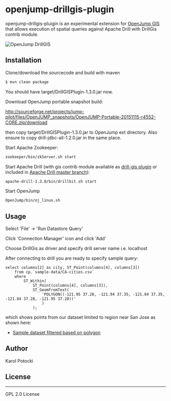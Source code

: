 # openjump-drillgis-plugin

openjump-drillgis-pluigin is an experimental extension for [OpenJump GIS] that allows execution of spatial queries against Apache Drill with DrillGis contrib module.

![OpenJump DrillGIS](https://pbs.twimg.com/media/CRGThq8UwAAuAWz.png:large)

## Installation
Clone/download the sourcecode and build with maven
```sh
$ mvn clean package
```
You should have target/DrillGISPlugin-1.3.0.jar now.

Download OpenJump portable snapshot build:

http://sourceforge.net/projects/jump-pilot/files/OpenJUMP_snapshots/OpenJUMP-Portable-20151115-r4552-CORE.zip/download

then copy target/DrillGISPlugin-1.3.0.jar to OpenJump ext directory. Also ensure to copy drill-jdbc-all-1.2.0.jar in the same place.

Start Apache Zookeeper:
```sh
zookeeper/bin/zkServer.sh start
```
Start Apache Drill (with gis contrib module available as [drill-gis plugin] or included in [Apache Drill master branch]):
```sh
apache-drill-1.3.0/bin/drillbit.sh start
```
Start OpenJump
```sh
OpenJump/bin/oj_linux.sh
```

## Usage

Select 'File' -> 'Run Datastore Query'

Click 'Connection Manager' icon and click 'Add'

Choose DrillGis as driver and specify drill server name i.e. localhost

After connecting to drill you are ready to specify sample query:

```
select columns[2] as city, ST_Point(columns[4], columns[3])
    from cp.`sample-data/CA-cities.csv`
    where
        ST_Within(
            ST_Point(columns[4], columns[3]),
            ST_GeomFromText(
                'POLYGON((-121.95 37.28, -121.94 37.35, -121.84 37.35, -121.84 37.28, -121.95 37.28))'
                )
            );
```

which shows points from our dataset limited to region near San Jose as shown here:
* [Sample dataset filtered based on polygon]

## Author

Karol Potocki

## License
----

GPL 2.0 License

   [OpenJump GIS]: <http://www.openjump.org>
   [drill-gis plugin]: <https://github.com/k255/drill-gis>
   [Apache Drill master branch]: <https://github.com/apache/drill>
   [Apache Big Data]: <http://events.linuxfoundation.org/events/apache-big-data-europe>
   [my fork of Apache Drill with drill-gis]: <https://github.com/k255/drill.git>
   [Tugdual Grall's talk]: <http://events.linuxfoundation.org/sites/events/files/slides/apache_drill_budapest_2015.pdf>
   [cities of the world]: <http://www.opengeocode.org/download.php#cities>
   [PostGIS documentation]: <http://postgis.net/docs/reference.html>
   [Sample dataset visualized]: <http://bl.ocks.org/anonymous/raw/20d87dd21e936ea3d314>
   [Sample dataset filtered based on polygon]: <http://bl.ocks.org/d/ad56a1c850d03675c2d9>
   [Sample dataset filtered based on distance]: <http://bl.ocks.org/d/cc5a6d695f3a915db5ad>
